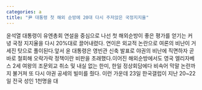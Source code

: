 ```yaml
---
categories: a
title: "尹 대통령 첫 해외 순방에 20대 다시 주저앉은 국정지지율"
---
```

윤석열 대통령이 유엔총회 연설을 중심으로 나선 첫 해외순방이 좋은 평가를 얻기는 커녕 국정 지지율을 다시 20%대로 끌어내렸다. 연이은 외교적 논란으로 여론의 비난이 거세진 탓으로 풀이된다.앞서 윤 대통령은 영빈관 신축 발표로 야권의 비난에 직면하자 곧바로 철회해 오락가락 정책이란 비판을 초래했다.이어진 해외순방에서도 영국 엘리자베스 2세 여왕의 조문외교 취소 및 내실 없는 한미, 한일 정상회담에다 비속어 막말 논란까지 불거져 또 다시 야권 공세의 빌미를 줬다. 이런 가운데 23일 한국갤럽이 지난 20~22일 전국 성인 1천명을 대